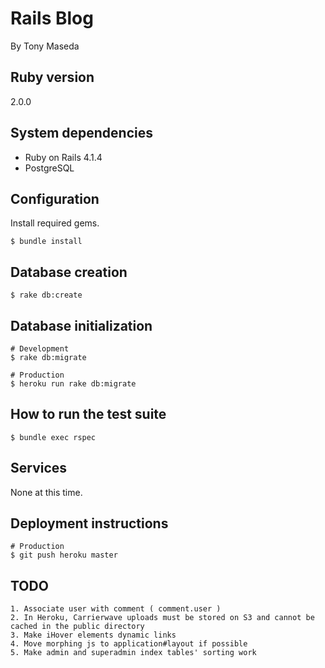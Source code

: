 # Rails Blog

By Tony Maseda

## Ruby version

2.0.0

## System dependencies

* Ruby on Rails 4.1.4
* PostgreSQL

## Configuration

Install required gems.
```
$ bundle install
```

## Database creation

```
$ rake db:create
```

## Database initialization

```
# Development
$ rake db:migrate

# Production
$ heroku run rake db:migrate
```

## How to run the test suite

```
$ bundle exec rspec
```

## Services

None at this time.

## Deployment instructions

```
# Production
$ git push heroku master
```

## TODO

```
1. Associate user with comment ( comment.user )
2. In Heroku, Carrierwave uploads must be stored on S3 and cannot be cached in the public directory
3. Make iHover elements dynamic links
4. Move morphing js to application#layout if possible
5. Make admin and superadmin index tables' sorting work
```
